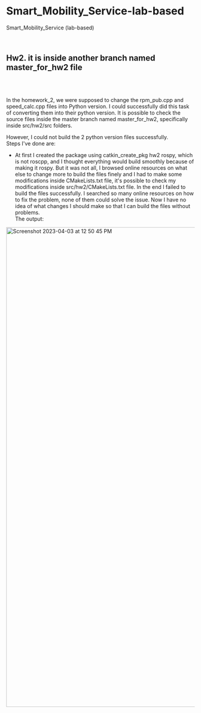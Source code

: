 # Smart_Mobility_Service-lab-based
Smart_Mobility_Service (lab-based)


<br>
<h2> Hw2. it is inside another branch named master_for_hw2 file </h2>
<br>
<br>

In the homework_2, we were supposed to change the rpm_pub.cpp and speed_calc.cpp files into Python version. I could successfully did this task of converting them into their python version. It is possible to check the source files inside the master branch named master_for_hw2, specifically inside src/hw2/src folders.    

However, I could not build the 2 python version files successfully.  
Steps I've done are:    
* At first I created the package using catkin_create_pkg hw2 rospy, which is not roscpp, and I thought everything would build smoothly because of making it rospy. But it was not all, I browsed online resources on what else to change more to build the files finely and I had to make some modifications inside CMakeLists.txt file, it's possible to check my modifications inside src/hw2/CMakeLists.txt file. In the end I failed to build the files successfully. I searched so many online resources on how to fix the problem, none of them could solve the issue. Now I have no idea of what changes I should make so that I can build the files without problems.   
The output:    

<img width="1280" alt="Screenshot 2023-04-03 at 12 50 45 PM" src="https://user-images.githubusercontent.com/90837231/229411342-c7ed1c0d-769f-4098-9b31-85afb3b2a5f9.png">
